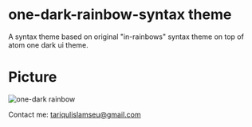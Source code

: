 # one-dark-rainbow-syntax theme

A syntax theme based on original "in-rainbows" syntax theme on top of atom one dark ui theme.

<h1>Picture</h1>

![one-dark rainbow](https://user-images.githubusercontent.com/24956423/44165981-fef49280-a0eb-11e8-9c81-bff14020cbaa.PNG)


Contact me: tariqulislamseu@gmail.com
